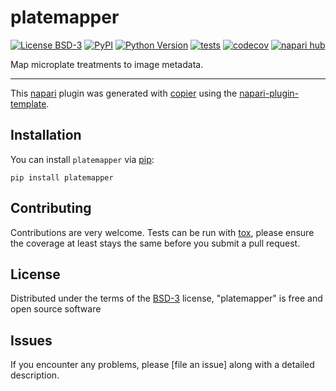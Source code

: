 # platemapper

[![License BSD-3](https://img.shields.io/pypi/l/platemapper.svg?color=green)](https://github.com/ndev-kit/platemapper/raw/main/LICENSE)
[![PyPI](https://img.shields.io/pypi/v/platemapper.svg?color=green)](https://pypi.org/project/platemapper)
[![Python Version](https://img.shields.io/pypi/pyversions/platemapper.svg?color=green)](https://python.org)
[![tests](https://github.com/ndev-kit/platemapper/workflows/tests/badge.svg)](https://github.com/ndev-kit/platemapper/actions)
[![codecov](https://codecov.io/gh/ndev-kit/platemapper/branch/main/graph/badge.svg)](https://codecov.io/gh/ndev-kit/platemapper)
[![napari hub](https://img.shields.io/endpoint?url=https://api.napari-hub.org/shields/platemapper)](https://napari-hub.org/plugins/platemapper)

Map microplate treatments to image metadata.

----------------------------------

This [napari] plugin was generated with [copier] using the [napari-plugin-template].

<!--
Don't miss the full getting started guide to set up your new package:
https://github.com/napari/napari-plugin-template#getting-started

and review the napari docs for plugin developers:
https://napari.org/stable/plugins/index.html
-->

## Installation

You can install `platemapper` via [pip]:

    pip install platemapper




## Contributing

Contributions are very welcome. Tests can be run with [tox], please ensure
the coverage at least stays the same before you submit a pull request.

## License

Distributed under the terms of the [BSD-3] license,
"platemapper" is free and open source software

## Issues

If you encounter any problems, please [file an issue] along with a detailed description.

[napari]: https://github.com/napari/napari
[copier]: https://copier.readthedocs.io/en/stable/
[@napari]: https://github.com/napari
[MIT]: http://opensource.org/licenses/MIT
[BSD-3]: http://opensource.org/licenses/BSD-3-Clause
[GNU GPL v3.0]: http://www.gnu.org/licenses/gpl-3.0.txt
[GNU LGPL v3.0]: http://www.gnu.org/licenses/lgpl-3.0.txt
[Apache Software License 2.0]: http://www.apache.org/licenses/LICENSE-2.0
[Mozilla Public License 2.0]: https://www.mozilla.org/media/MPL/2.0/index.txt
[napari-plugin-template]: https://github.com/napari/napari-plugin-template

[napari]: https://github.com/napari/napari
[tox]: https://tox.readthedocs.io/en/latest/
[pip]: https://pypi.org/project/pip/
[PyPI]: https://pypi.org/
